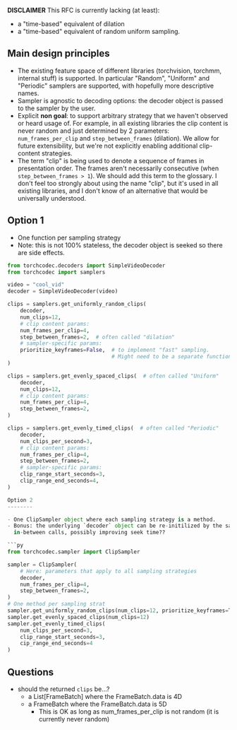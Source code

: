 **DISCLAIMER** This RFC is currently lacking (at least):

- a "time-based" equivalent of dilation
- a "time-based" equivalent of random uniform sampling.

Main design principles
----------------------

- The existing feature space of different libraries (torchvision, torchmm,
  internal stuff) is supported. In particular "Random", "Uniform" and
  "Periodic" samplers are supported, with hopefully more descriptive names.
- Sampler is agnostic to decoding options: the decoder object is passed to the
  sampler by the user.
- Explicit **non goal**: to support arbitrary strategy that we haven't
  observed or heard usage of. For example, in all existing libraries the clip
  content is never random and just determined by 2 parameters:
  `num_frames_per_clip` and `step_between_frames` (dilation). We allow for
  future extensibility, but we're not explicitly enabling additional
  clip-content strategies.
- The term "clip" is being used to denote a sequence of frames in presentation
  order. The frames aren't necessarily consecutive (when
  `step_between_frames > 1`). We should add this term to the glossary. I don't
  feel too strongly about using the name "clip", but it's used in all existing
  libraries, and I don't know of an alternative that would be universally
  understood.


Option 1
--------

- One function per sampling strategy
- Note: this is not 100% stateless, the decoder object is seeked so there are
  side effects.

```py
from torchcodec.decoders import SimpleVideoDecoder
from torchcodec import samplers

video = "cool_vid"
decoder = SimpleVideoDecoder(video)

clips = samplers.get_uniformly_random_clips(
    decoder,
    num_clips=12,
    # clip content params:
    num_frames_per_clip=4,
    step_between_frames=2,  # often called "dilation"
    # sampler-specific params:
    prioritize_keyframes=False,  # to implement "fast" sampling.
                                 # Might need to be a separate function.
)

clips = samplers.get_evenly_spaced_clips(  # often called "Uniform"
    decoder,
    num_clips=12,
    # clip content params:
    num_frames_per_clip=4,
    step_between_frames=2,
)

clips = samplers.get_evenly_timed_clips(  # often called "Periodic"
    decoder,
    num_clips_per_second=3,
    # clip content params:
    num_frames_per_clip=4,
    step_between_frames=2,
    # sampler-specific params:
    clip_range_start_seconds=3,
    clip_range_end_seconds=4,
)

Option 2
--------

- One ClipSampler object where each sampling strategy is a method.
- Bonus: the underlying `decoder` object can be re-initilized by the sampler
  in-between calls, possibly improving seek time??

```py
from torchcodec.sampler import ClipSampler

sampler = ClipSampler(
    # Here: parameters that apply to all sampling strategies
    decoder,
    num_frames_per_clip=4,
    step_between_frames=2,
)
# One method per sampling strat
sampler.get_uniformly_random_clips(num_clips=12, prioritize_keyframes=True)
sampler.get_evenly_spaced_clips(num_clips=12)
sampler.get_evenly_timed_clips(
    num_clips_per_second=3,
    clip_range_start_seconds=3,
    cip_range_end_seconds=4
)
```


Questions
---------

- should the returned `clips` be...?
  - a List[FrameBatch] where the FrameBatch.data is 4D
  - a FrameBatch where the FrameBatch.data is 5D
    - This is OK as long as num_frames_per_clip is not random (it is currently
      never random)
